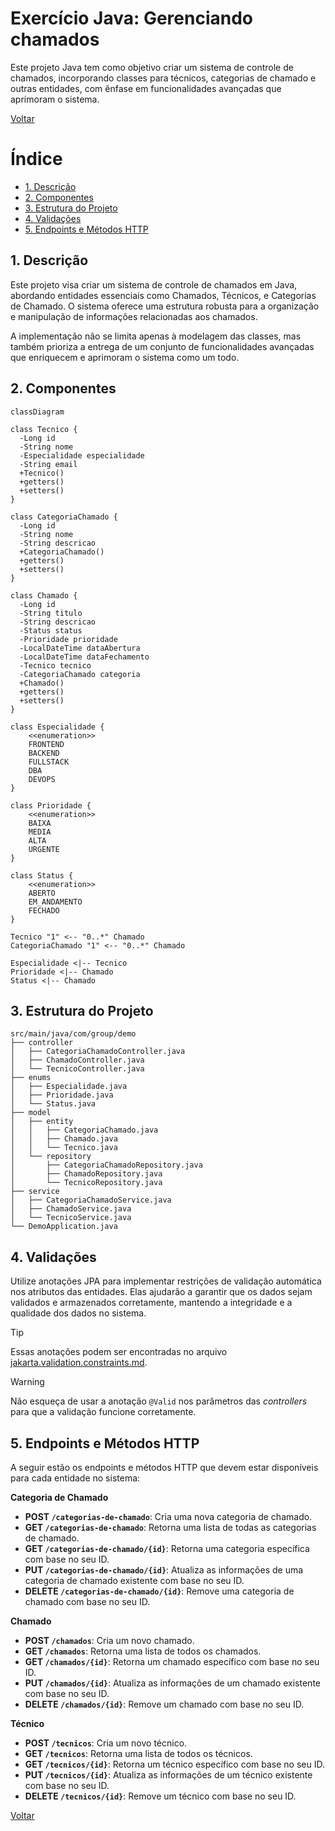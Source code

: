 # Exercício Java: Gerenciando chamados

Este projeto Java tem como objetivo criar um sistema de controle de chamados, incorporando classes para técnicos, categorias de chamado e outras entidades, com ênfase em funcionalidades avançadas que aprimoram o sistema.

[Voltar](../../../README.md)

# Índice

<!-- TOC -->

- [1. Descrição](#1-descri%C3%A7%C3%A3o)
- [2. Componentes](#2-componentes)
- [3. Estrutura do Projeto](#3-estrutura-do-projeto)
- [4. Validações](#4-valida%C3%A7%C3%B5es)
- [5. Endpoints e Métodos HTTP](#5-endpoints-e-m%C3%A9todos-http)

<!-- /TOC -->

## 1. Descrição

Este projeto visa criar um sistema de controle de chamados em Java, abordando entidades essenciais como Chamados, Técnicos, e Categorias de Chamado. O sistema oferece uma estrutura robusta para a organização e manipulação de informações relacionadas aos chamados.

A implementação não se limita apenas à modelagem das classes, mas também prioriza a entrega de um conjunto de funcionalidades avançadas que enriquecem e aprimoram o sistema como um todo.

## 2. Componentes

```mermaid
classDiagram

class Tecnico {
  -Long id
  -String nome
  -Especialidade especialidade
  -String email
  +Tecnico()
  +getters()
  +setters()
}

class CategoriaChamado {
  -Long id
  -String nome
  -String descricao
  +CategoriaChamado()
  +getters()
  +setters()
}

class Chamado {
  -Long id
  -String titulo
  -String descricao
  -Status status
  -Prioridade prioridade
  -LocalDateTime dataAbertura
  -LocalDateTime dataFechamento
  -Tecnico tecnico
  -CategoriaChamado categoria
  +Chamado()
  +getters()
  +setters()
}

class Especialidade {
    <<enumeration>>
    FRONTEND
    BACKEND
    FULLSTACK
    DBA
    DEVOPS
}

class Prioridade {
    <<enumeration>>
    BAIXA
    MEDIA
    ALTA
    URGENTE
}

class Status {
    <<enumeration>>
    ABERTO
    EM_ANDAMENTO
    FECHADO
}

Tecnico "1" <-- "0..*" Chamado
CategoriaChamado "1" <-- "0..*" Chamado

Especialidade <|-- Tecnico
Prioridade <|-- Chamado
Status <|-- Chamado
```

## 3. Estrutura do Projeto

```
src/main/java/com/group/demo
├── controller
│   ├── CategoriaChamadoController.java
│   ├── ChamadoController.java
│   └── TecnicoController.java
├── enums
│   ├── Especialidade.java
│   ├── Prioridade.java
│   └── Status.java
├── model
│   ├── entity
│   │   ├── CategoriaChamado.java
│   │   ├── Chamado.java
│   │   └── Tecnico.java
│   └── repository
│       ├── CategoriaChamadoRepository.java
│       ├── ChamadoRepository.java
│       └── TecnicoRepository.java
├── service
│   ├── CategoriaChamadoService.java
│   ├── ChamadoService.java
│   └── TecnicoService.java
└── DemoApplication.java
```

## 4. Validações

Utilize anotações JPA para implementar restrições de validação automática nos atributos das entidades. Elas ajudarão a garantir que os dados sejam validados e armazenados corretamente, mantendo a integridade e a qualidade dos dados no sistema.

> [!TIP]
>
> Essas anotações podem ser encontradas no arquivo [jakarta.validation.constraints.md](../../../util/jakarta.validation.constraints.md).

> [!WARNING]
>
> Não esqueça de usar a anotação `@Valid` nos parâmetros das _controllers_ para que a validação funcione corretamente.

## 5. Endpoints e Métodos HTTP

A seguir estão os endpoints e métodos HTTP que devem estar disponíveis para cada entidade no sistema:

**Categoria de Chamado**

-   **POST `/categorias-de-chamado`**: Cria uma nova categoria de chamado.
-   **GET `/categorias-de-chamado`**: Retorna uma lista de todas as categorias de chamado.
-   **GET `/categorias-de-chamado/{id}`**: Retorna uma categoria específica com base no seu ID.
-   **PUT `/categorias-de-chamado/{id}`**: Atualiza as informações de uma categoria de chamado existente com base no seu ID.
-   **DELETE `/categorias-de-chamado/{id}`**: Remove uma categoria de chamado com base no seu ID.

**Chamado**

-   **POST `/chamados`**: Cria um novo chamado.
-   **GET `/chamados`**: Retorna uma lista de todos os chamados.
-   **GET `/chamados/{id}`**: Retorna um chamado específico com base no seu ID.
-   **PUT `/chamados/{id}`**: Atualiza as informações de um chamado existente com base no seu ID.
-   **DELETE `/chamados/{id}`**: Remove um chamado com base no seu ID.

**Técnico**

-   **POST `/tecnicos`**: Cria um novo técnico.
-   **GET `/tecnicos`**: Retorna uma lista de todos os técnicos.
-   **GET `/tecnicos/{id}`**: Retorna um técnico específico com base no seu ID.
-   **PUT `/tecnicos/{id}`**: Atualiza as informações de um técnico existente com base no seu ID.
-   **DELETE `/tecnicos/{id}`**: Remove um técnico com base no seu ID.

[Voltar](../../../README.md)
